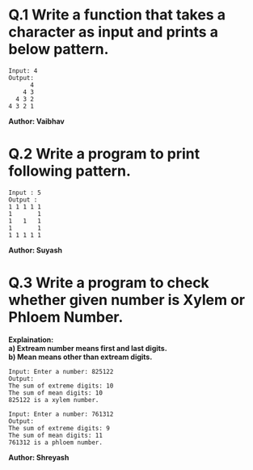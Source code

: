 # Q.1 Write a function that takes a character as input and prints a below pattern.
```
Input: 4
Output:
      4
    4 3
  4 3 2
4 3 2 1
```
**Author: Vaibhav**

# Q.2 Write a program to print following pattern.
```
Input : 5
Output :
1 1 1 1 1
1       1
1   1   1
1       1
1 1 1 1 1
```
**Author: Suyash**

# Q.3 Write a program to check whether given number is Xylem or Phloem Number.
**Explaination: <br>a) Extream number means first and last digits.<br>b) Mean means other than extream digits.**
```
Input: Enter a number: 825122
Output:
The sum of extreme digits: 10
The sum of mean digits: 10
825122 is a xylem number.

Input: Enter a number: 761312
Output:
The sum of extreme digits: 9
The sum of mean digits: 11
761312 is a phloem number.
```
**Author: Shreyash**
